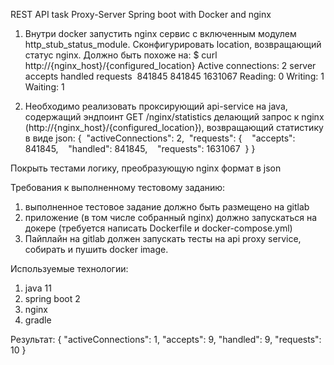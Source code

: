 
REST API task Proxy-Server Spring boot with Docker and nginx

1) Внутри docker запустить nginx сервис с включенным модулем http_stub_status_module. Сконфигурировать location, возвращающий статус nginx. Должно быть похоже на:
$ curl http://{nginx_host}/{configured_location}
Active connections: 2
server accepts handled requests
 841845 841845 1631067
Reading: 0 Writing: 1 Waiting: 1

2) Необходимо реализовать проксирующий api-service на java, содержащий эндпоинт GET /nginx/statistics делающий запрос к nginx (http://{nginx_host}/{configured_location}), возвращающий статистику в виде json:
{
 "activeConnections": 2,
 "requests": {
   "accepts": 841845,
   "handled": 841845,
   "requests": 1631067
 }
}

Покрыть тестами логику, преобразующую nginx формат в json

Требования к выполненному тестовому заданию:
1) выполненное тестовое задание должно быть размещено на gitlab
2) приложение (в том числе собранный nginx) должно запускаться на докере (требуется написать Dockerfile и docker-compose.yml)
3) Пайплайн на gitlab должен запускать тесты на api proxy service, собирать и пушить docker image. 

Используемые технологии:
1) java 11
2) spring boot 2
3) nginx
3) gradle

Результат: 
{
    "activeConnections": 1,
    "accepts": 9,
    "handled": 9,
    "requests": 10
}
